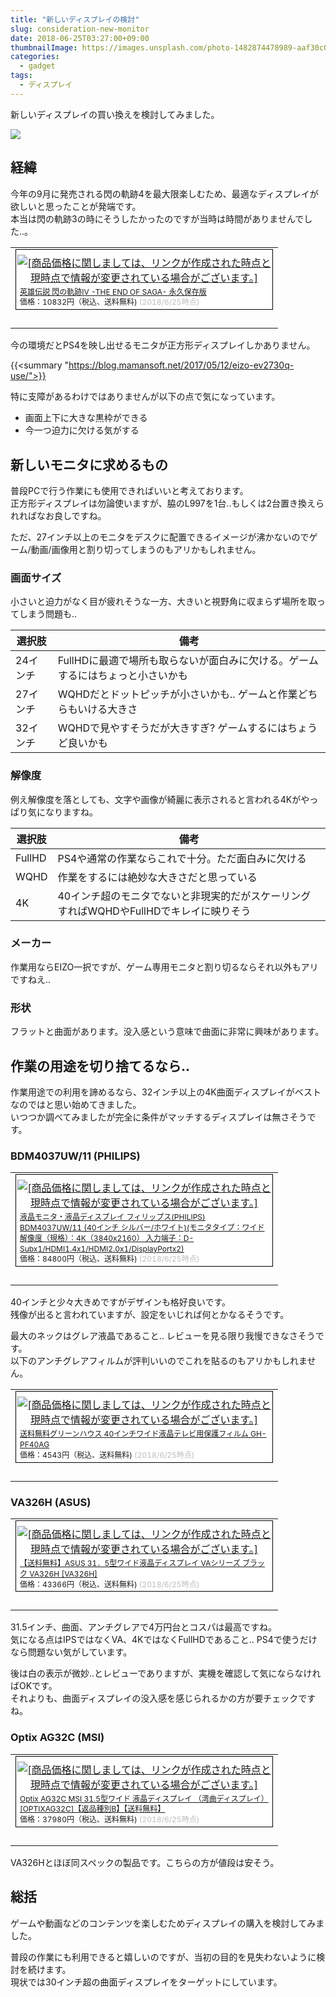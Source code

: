 ```yaml
---
title: "新しいディスプレイの検討"
slug: consideration-new-monitor
date: 2018-06-25T03:27:00+09:00
thumbnailImage: https://images.unsplash.com/photo-1482874478989-aaf30c03fe37?ixlib=rb-0.3.5&ixid=eyJhcHBfaWQiOjEyMDd9&s=597a25d0feed7745e1c9f8c9fc625ff7&auto=format&fit=crop&w=1004&q=80
categories:
  - gadget
tags:
  - ディスプレイ
---
```


新しいディスプレイの買い換えを検討してみました。

<!--more-->

![](https://images.unsplash.com/photo-1482874478989-aaf30c03fe37?ixlib=rb-0.3.5&ixid=eyJhcHBfaWQiOjEyMDd9&s=597a25d0feed7745e1c9f8c9fc625ff7&auto=format&fit=crop&w=1004&q=80)

<!--toc-->


経緯
----

今年の9月に発売される閃の軌跡4を最大限楽しむため、最適なディスプレイが欲しいと思ったことが発端です。  
本当は閃の軌跡3の時にそうしたかったのですが当時は時間がありませんでした..。

<table border="0" cellpadding="0" cellspacing="0"><tr><td><div style="border:1px solid #000000;background-color:#FFFFFF;width:410px;margin:0px;padding-top:6px;text-align:center;overflow:auto;"><a href="https://hb.afl.rakuten.co.jp/hgc/0bb611af.8b747228.0bb611b0.b536e084/?pc=https%3A%2F%2Fitem.rakuten.co.jp%2Fbook%2F15502903%2F&m=http%3A%2F%2Fm.rakuten.co.jp%2Fbook%2Fi%2F19157017%2F&link_type=picttext&ut=eyJwYWdlIjoiaXRlbSIsInR5cGUiOiJwaWN0dGV4dCIsInNpemUiOiI0MDB4NDAwIiwibmFtIjoxLCJuYW1wIjoiZG93biIsImNvbSI6MSwiY29tcCI6ImRvd24iLCJwcmljZSI6MSwiYm9yIjoxLCJjb2wiOjB9" target="_blank" rel="nofollow" style="word-wrap:break-word;"  ><img src="https://hbb.afl.rakuten.co.jp/hgb/0bb611af.8b747228.0bb611b0.b536e084/?me_id=1213310&item_id=19157017&m=https%3A%2F%2Fthumbnail.image.rakuten.co.jp%2F%400_mall%2Fbook%2Fcabinet%2F6949%2F4956027126949.jpg%3F_ex%3D80x80&pc=https%3A%2F%2Fthumbnail.image.rakuten.co.jp%2F%400_mall%2Fbook%2Fcabinet%2F6949%2F4956027126949.jpg%3F_ex%3D400x400&s=400x400&t=picttext" border="0" style="margin:2px" alt="[商品価格に関しましては、リンクが作成された時点と現時点で情報が変更されている場合がございます。]" title="[商品価格に関しましては、リンクが作成された時点と現時点で情報が変更されている場合がございます。]"></a><p style="font-size:12px;line-height:1.4em;text-align:left;margin:0px;padding:2px 6px;word-wrap:break-word"><a href="https://hb.afl.rakuten.co.jp/hgc/0bb611af.8b747228.0bb611b0.b536e084/?pc=https%3A%2F%2Fitem.rakuten.co.jp%2Fbook%2F15502903%2F&m=http%3A%2F%2Fm.rakuten.co.jp%2Fbook%2Fi%2F19157017%2F&link_type=picttext&ut=eyJwYWdlIjoiaXRlbSIsInR5cGUiOiJwaWN0dGV4dCIsInNpemUiOiI0MDB4NDAwIiwibmFtIjoxLCJuYW1wIjoiZG93biIsImNvbSI6MSwiY29tcCI6ImRvd24iLCJwcmljZSI6MSwiYm9yIjoxLCJjb2wiOjB9" target="_blank" rel="nofollow" style="word-wrap:break-word;"  >英雄伝説 閃の軌跡IV -THE END OF SAGA- 永久保存版</a><br><span >価格：10832円（税込、送料無料)</span> <span style="color:#BBB">(2018/6/25時点)</span></p></div><br><p style="font-size:12px;line-height:1.4em;margin:5px;word-wrap:break-word"></p></td></tr></table>

今の環境だとPS4を映し出せるモニタが正方形ディスプレイしかありません。

{{<summary "https://blog.mamansoft.net/2017/05/12/eizo-ev2730q-use/">}}

特に支障があるわけではありませんが以下の点で気になっています。

* 画面上下に大きな黒枠ができる
* 今一つ迫力に欠ける気がする


新しいモニタに求めるもの
------------------------

普段PCで行う作業にも使用できればいいと考えております。  
正方形ディスプレイは勿論使いますが、脇のL997を1台..もしくは2台置き換えられればなお良しですね。

ただ、27インチ以上のモニタをデスクに配置できるイメージが沸かないのでゲーム/動画/画像用と割り切ってしまうのもアリかもしれません。


### 画面サイズ

小さいと迫力がなく目が疲れそうな一方、大きいと視野角に収まらず場所を取ってしまう問題も..

| 選択肢   | 備考                                                                           |
|----------|--------------------------------------------------------------------------------|
| 24インチ | FullHDに最適で場所も取らないが面白みに欠ける。ゲームするにはちょっと小さいかも |
| 27インチ | WQHDだとドットピッチが小さいかも.. ゲームと作業どちらもいける大きさ            |
| 32インチ | WQHDで見やすそうだが大きすぎ? ゲームするにはちょうど良いかも                   |


### 解像度

例え解像度を落としても、文字や画像が綺麗に表示されると言われる4Kがやっぱり気になりますね。

| 選択肢 | 備考                                                                                   |
|--------|----------------------------------------------------------------------------------------|
| FullHD | PS4や通常の作業ならこれで十分。ただ面白みに欠ける                                      |
| WQHD   | 作業をするには絶妙な大きさだと思っている                                               |
| 4K     | 40インチ超のモニタでないと非現実的だがスケーリングすればWQHDやFullHDでキレイに映りそう |


### メーカー

作業用ならEIZO一択ですが、ゲーム専用モニタと割り切るならそれ以外もアリですねえ..  


### 形状

フラットと曲面があります。没入感という意味で曲面に非常に興味があります。


作業の用途を切り捨てるなら..
----------------------------

作業用途での利用を諦めるなら、32インチ以上の4K曲面ディスプレイがベストなのではと思い始めてきました。  
いつつか調べてみましたが完全に条件がマッチするディスプレイは無さそうです。


### BDM4037UW/11 (PHILIPS)

<table border="0" cellpadding="0" cellspacing="0"><tr><td><div style="border:1px solid #000000;background-color:#FFFFFF;width:410px;margin:0px;padding-top:6px;text-align:center;overflow:auto;"><a href="https://hb.afl.rakuten.co.jp/hgc/0bde1533.287bdfe3.0bde1534.9c743b8f/?pc=https%3A%2F%2Fitem.rakuten.co.jp%2Fapplied2%2F0609585250048%2F&m=http%3A%2F%2Fm.rakuten.co.jp%2Fapplied2%2Fi%2F11240879%2F&link_type=picttext&ut=eyJwYWdlIjoiaXRlbSIsInR5cGUiOiJwaWN0dGV4dCIsInNpemUiOiI0MDB4NDAwIiwibmFtIjoxLCJuYW1wIjoiZG93biIsImNvbSI6MSwiY29tcCI6ImRvd24iLCJwcmljZSI6MSwiYm9yIjoxLCJjb2wiOjB9" target="_blank" rel="nofollow" style="word-wrap:break-word;"  ><img src="https://hbb.afl.rakuten.co.jp/hgb/0bde1533.287bdfe3.0bde1534.9c743b8f/?me_id=1207548&item_id=11240879&m=https%3A%2F%2Fthumbnail.image.rakuten.co.jp%2F%400_mall%2Fapplied2%2Fcabinet%2F2018%2F0609585250048.jpg%3F_ex%3D80x80&pc=https%3A%2F%2Fthumbnail.image.rakuten.co.jp%2F%400_mall%2Fapplied2%2Fcabinet%2F2018%2F0609585250048.jpg%3F_ex%3D400x400&s=400x400&t=picttext" border="0" style="margin:2px" alt="[商品価格に関しましては、リンクが作成された時点と現時点で情報が変更されている場合がございます。]" title="[商品価格に関しましては、リンクが作成された時点と現時点で情報が変更されている場合がございます。]"></a><p style="font-size:12px;line-height:1.4em;text-align:left;margin:0px;padding:2px 6px;word-wrap:break-word"><a href="https://hb.afl.rakuten.co.jp/hgc/0bde1533.287bdfe3.0bde1534.9c743b8f/?pc=https%3A%2F%2Fitem.rakuten.co.jp%2Fapplied2%2F0609585250048%2F&m=http%3A%2F%2Fm.rakuten.co.jp%2Fapplied2%2Fi%2F11240879%2F&link_type=picttext&ut=eyJwYWdlIjoiaXRlbSIsInR5cGUiOiJwaWN0dGV4dCIsInNpemUiOiI0MDB4NDAwIiwibmFtIjoxLCJuYW1wIjoiZG93biIsImNvbSI6MSwiY29tcCI6ImRvd24iLCJwcmljZSI6MSwiYm9yIjoxLCJjb2wiOjB9" target="_blank" rel="nofollow" style="word-wrap:break-word;"  >液晶モニタ・液晶ディスプレイ フィリップス(PHILIPS) BDM4037UW/11 (40インチ シルバー/ホワイト)(モニタタイプ：ワイド 解像度（規格）：4K（3840x2160） 入力端子：D-Subx1/HDMI1.4x1/HDMI2.0x1/DisplayPortx2)</a><br><span >価格：84800円（税込、送料無料)</span> <span style="color:#BBB">(2018/6/25時点)</span></p></div><br><p style="font-size:12px;line-height:1.4em;margin:5px;word-wrap:break-word"></p></td></tr></table>

40インチと少々大きめですがデザインも格好良いです。  
残像が出ると言われていますが、設定をいじれば何とかなるそうです。

最大のネックはグレア液晶であること.. レビューを見る限り我慢できなさそうです。  
以下のアンチグレアフィルムが評判いいのでこれを貼るのもアリかもしれません。

<table border="0" cellpadding="0" cellspacing="0"><tr><td><div style="border:1px solid #000000;background-color:#FFFFFF;width:410px;margin:0px;padding-top:6px;text-align:center;overflow:auto;"><a href="https://hb.afl.rakuten.co.jp/hgc/16ccba82.7fa576f0.16ccba83.6cfbd8b9/?pc=https%3A%2F%2Fitem.rakuten.co.jp%2Fjyp-shop%2F4511677064517-r%2F&m=http%3A%2F%2Fm.rakuten.co.jp%2Fjyp-shop%2Fi%2F10036072%2F&link_type=picttext&ut=eyJwYWdlIjoiaXRlbSIsInR5cGUiOiJwaWN0dGV4dCIsInNpemUiOiI0MDB4NDAwIiwibmFtIjoxLCJuYW1wIjoiZG93biIsImNvbSI6MSwiY29tcCI6ImRvd24iLCJwcmljZSI6MSwiYm9yIjoxLCJjb2wiOjB9" target="_blank" rel="nofollow" style="word-wrap:break-word;"  ><img src="https://hbb.afl.rakuten.co.jp/hgb/16ccba82.7fa576f0.16ccba83.6cfbd8b9/?me_id=1307979&item_id=10036072&m=https%3A%2F%2Fthumbnail.image.rakuten.co.jp%2F%400_mall%2Fjyp-shop%2Fcabinet%2Fitem20151001%2F4511677064517.jpg%3F_ex%3D80x80&pc=https%3A%2F%2Fthumbnail.image.rakuten.co.jp%2F%400_mall%2Fjyp-shop%2Fcabinet%2Fitem20151001%2F4511677064517.jpg%3F_ex%3D400x400&s=400x400&t=picttext" border="0" style="margin:2px" alt="[商品価格に関しましては、リンクが作成された時点と現時点で情報が変更されている場合がございます。]" title="[商品価格に関しましては、リンクが作成された時点と現時点で情報が変更されている場合がございます。]"></a><p style="font-size:12px;line-height:1.4em;text-align:left;margin:0px;padding:2px 6px;word-wrap:break-word"><a href="https://hb.afl.rakuten.co.jp/hgc/16ccba82.7fa576f0.16ccba83.6cfbd8b9/?pc=https%3A%2F%2Fitem.rakuten.co.jp%2Fjyp-shop%2F4511677064517-r%2F&m=http%3A%2F%2Fm.rakuten.co.jp%2Fjyp-shop%2Fi%2F10036072%2F&link_type=picttext&ut=eyJwYWdlIjoiaXRlbSIsInR5cGUiOiJwaWN0dGV4dCIsInNpemUiOiI0MDB4NDAwIiwibmFtIjoxLCJuYW1wIjoiZG93biIsImNvbSI6MSwiY29tcCI6ImRvd24iLCJwcmljZSI6MSwiYm9yIjoxLCJjb2wiOjB9" target="_blank" rel="nofollow" style="word-wrap:break-word;"  >送料無料グリーンハウス 40インチワイド液晶テレビ用保護フィルム GH-PF40AG</a><br><span >価格：4543円（税込、送料無料)</span> <span style="color:#BBB">(2018/6/25時点)</span></p></div><br><p style="font-size:12px;line-height:1.4em;margin:5px;word-wrap:break-word"></p></td></tr></table>


### VA326H (ASUS)

<table border="0" cellpadding="0" cellspacing="0"><tr><td><div style="border:1px solid #000000;background-color:#FFFFFF;width:410px;margin:0px;padding-top:6px;text-align:center;overflow:auto;"><a href="https://hb.afl.rakuten.co.jp/hgc/0f1c90ac.bfc438dc.0f1c90ad.ea632fab/?pc=https%3A%2F%2Fitem.rakuten.co.jp%2Fedion%2F4712900634297%2F&m=http%3A%2F%2Fm.rakuten.co.jp%2Fedion%2Fi%2F10418844%2F&link_type=picttext&ut=eyJwYWdlIjoiaXRlbSIsInR5cGUiOiJwaWN0dGV4dCIsInNpemUiOiI0MDB4NDAwIiwibmFtIjoxLCJuYW1wIjoiZG93biIsImNvbSI6MSwiY29tcCI6ImRvd24iLCJwcmljZSI6MSwiYm9yIjoxLCJjb2wiOjB9" target="_blank" rel="nofollow" style="word-wrap:break-word;"  ><img src="https://hbb.afl.rakuten.co.jp/hgb/0f1c90ac.bfc438dc.0f1c90ad.ea632fab/?me_id=1272415&item_id=10418844&m=https%3A%2F%2Fthumbnail.image.rakuten.co.jp%2F%400_mall%2Fedion%2Fcabinet%2Fgoods%2Fll%2Fimg_158%2F4712900634297_ll.jpg%3F_ex%3D80x80&pc=https%3A%2F%2Fthumbnail.image.rakuten.co.jp%2F%400_mall%2Fedion%2Fcabinet%2Fgoods%2Fll%2Fimg_158%2F4712900634297_ll.jpg%3F_ex%3D400x400&s=400x400&t=picttext" border="0" style="margin:2px" alt="[商品価格に関しましては、リンクが作成された時点と現時点で情報が変更されている場合がございます。]" title="[商品価格に関しましては、リンクが作成された時点と現時点で情報が変更されている場合がございます。]"></a><p style="font-size:12px;line-height:1.4em;text-align:left;margin:0px;padding:2px 6px;word-wrap:break-word"><a href="https://hb.afl.rakuten.co.jp/hgc/0f1c90ac.bfc438dc.0f1c90ad.ea632fab/?pc=https%3A%2F%2Fitem.rakuten.co.jp%2Fedion%2F4712900634297%2F&m=http%3A%2F%2Fm.rakuten.co.jp%2Fedion%2Fi%2F10418844%2F&link_type=picttext&ut=eyJwYWdlIjoiaXRlbSIsInR5cGUiOiJwaWN0dGV4dCIsInNpemUiOiI0MDB4NDAwIiwibmFtIjoxLCJuYW1wIjoiZG93biIsImNvbSI6MSwiY29tcCI6ImRvd24iLCJwcmljZSI6MSwiYm9yIjoxLCJjb2wiOjB9" target="_blank" rel="nofollow" style="word-wrap:break-word;"  >【送料無料】ASUS 31．5型ワイド液晶ディスプレイ VAシリーズ ブラック VA326H [VA326H]</a><br><span >価格：43366円（税込、送料無料)</span> <span style="color:#BBB">(2018/6/25時点)</span></p></div><br><p style="font-size:12px;line-height:1.4em;margin:5px;word-wrap:break-word"></p></td></tr></table>

31.5インチ、曲面、アンチグレアで4万円台とコスパは最高ですね。  
気になる点はIPSではなくVA、4KではなくFullHDであること.. PS4で使うだけなら問題ない気がしています。

後は白の表示が微妙..とレビューでありますが、実機を確認して気にならなければOKです。  
それよりも、曲面ディスプレイの没入感を感じられるかの方が要チェックですね。


### Optix AG32C (MSI)

<table border="0" cellpadding="0" cellspacing="0"><tr><td><div style="border:1px solid #000000;background-color:#FFFFFF;width:410px;margin:0px;padding-top:6px;text-align:center;overflow:auto;"><a href="https://hb.afl.rakuten.co.jp/hgc/0b6fa604.dcc2d754.0b6fa605.dc4d2e1e/?pc=https%3A%2F%2Fitem.rakuten.co.jp%2Fjism%2F4537694252348-44-25555-n%2F&m=http%3A%2F%2Fm.rakuten.co.jp%2Fjism%2Fi%2F11934226%2F&link_type=picttext&ut=eyJwYWdlIjoiaXRlbSIsInR5cGUiOiJwaWN0dGV4dCIsInNpemUiOiI0MDB4NDAwIiwibmFtIjoxLCJuYW1wIjoiZG93biIsImNvbSI6MSwiY29tcCI6ImRvd24iLCJwcmljZSI6MSwiYm9yIjoxLCJjb2wiOjB9" target="_blank" rel="nofollow" style="word-wrap:break-word;"  ><img src="https://hbb.afl.rakuten.co.jp/hgb/0b6fa604.dcc2d754.0b6fa605.dc4d2e1e/?me_id=1206032&item_id=11934226&m=https%3A%2F%2Fthumbnail.image.rakuten.co.jp%2F%400_mall%2Fjism%2Fcabinet%2F0747%2F4537694252348.jpg%3F_ex%3D80x80&pc=https%3A%2F%2Fthumbnail.image.rakuten.co.jp%2F%400_mall%2Fjism%2Fcabinet%2F0747%2F4537694252348.jpg%3F_ex%3D400x400&s=400x400&t=picttext" border="0" style="margin:2px" alt="[商品価格に関しましては、リンクが作成された時点と現時点で情報が変更されている場合がございます。]" title="[商品価格に関しましては、リンクが作成された時点と現時点で情報が変更されている場合がございます。]"></a><p style="font-size:12px;line-height:1.4em;text-align:left;margin:0px;padding:2px 6px;word-wrap:break-word"><a href="https://hb.afl.rakuten.co.jp/hgc/0b6fa604.dcc2d754.0b6fa605.dc4d2e1e/?pc=https%3A%2F%2Fitem.rakuten.co.jp%2Fjism%2F4537694252348-44-25555-n%2F&m=http%3A%2F%2Fm.rakuten.co.jp%2Fjism%2Fi%2F11934226%2F&link_type=picttext&ut=eyJwYWdlIjoiaXRlbSIsInR5cGUiOiJwaWN0dGV4dCIsInNpemUiOiI0MDB4NDAwIiwibmFtIjoxLCJuYW1wIjoiZG93biIsImNvbSI6MSwiY29tcCI6ImRvd24iLCJwcmljZSI6MSwiYm9yIjoxLCJjb2wiOjB9" target="_blank" rel="nofollow" style="word-wrap:break-word;"  >Optix AG32C MSI 31.5型ワイド 液晶ディスプレイ （湾曲ディスプレイ） [OPTIXAG32C]【返品種別B】【送料無料】</a><br><span >価格：37980円（税込、送料無料)</span> <span style="color:#BBB">(2018/6/25時点)</span></p></div><br><p style="font-size:12px;line-height:1.4em;margin:5px;word-wrap:break-word"></p></td></tr></table>

VA326Hとほぼ同スペックの製品です。こちらの方が値段は安そう。


総括
----

ゲームや動画などのコンテンツを楽しむためディスプレイの購入を検討してみました。

普段の作業にも利用できると嬉しいのですが、当初の目的を見失わないように検討を続けます。  
現状では30インチ超の曲面ディスプレイをターゲットにしています。

